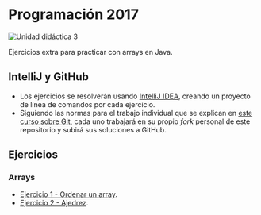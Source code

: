 # Programación 2017

![Unidad didáctica 3](https://img.shields.io/badge/UD-3-red.svg)

Ejercicios extra para practicar con arrays en Java. 

## IntelliJ y GitHub

- Los ejercicios se resolverán usando [IntelliJ IDEA](https://www.jetbrains.com/idea/), creando un proyecto de línea de comandos por cada ejercicio.
- Siguiendo las normas para el trabajo individual que se explican en [este curso sobre Git](https://edx.egibide.org/courses/course-v1:Egibide+Egibide_Git+2017/about), cada uno trabajará en su propio _fork_ personal de este repositorio y subirá sus soluciones a GitHub.

## Ejercicios

### Arrays

- [Ejercicio 1 - Ordenar un array](./01_ordenar_array/).
- [Ejercicio 2 - Ajedrez](./02_ajedrez/).
